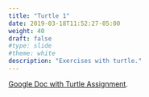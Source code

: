 ```yaml
---
title: "Turtle 1"
date: 2019-03-18T11:52:27-05:00
weight: 40
draft: false
#type: slide
#theme: white
description: "Exercises with turtle."
---
```


[Google Doc with Turtle
Assignment](https://drive.google.com/open?id=1l_BJ2ES8ZBY1OQfhTFL88Xurhf01bMpDUDB4OzsyFTU).

